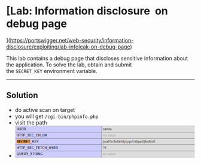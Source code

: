 # [Lab: Information disclosure  on debug page
](https://portswigger.net/web-security/information-disclosure/exploiting/lab-infoleak-on-debug-page)

This lab contains a debug page that discloses sensitive information about the application. To solve the lab, obtain and submit the `SECRET_KEY` environment variable.

---
## Solution

- do active scan on target
- you will get `/cgi-bin/phpinfo.php`
- visit the path
- ![](./images/02-lab-1.png)